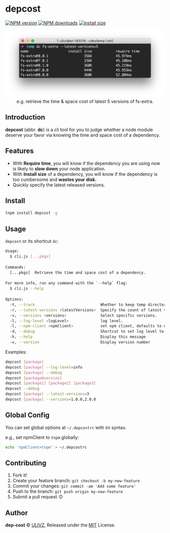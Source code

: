 # depcost

[![NPM version](https://img.shields.io/npm/v/depcost.svg?style=flat)](https://npmjs.com/package/depcost) [![NPM downloads](https://img.shields.io/npm/dm/depcost.svg?style=flat)](https://npmjs.com/package/depcost) [![install size](https://badgen.net/packagephobia/install/depcost)](https://packagephobia.now.sh/result?p=depcost)

<p align="center">
  <img width="600" src="./assets/example.png" alt="logo"><br />
  <span>e.g. retrieve the time & space cost of latest 5 versions of fs-extra.</span>
</p>

## Introduction

**depcost** (abbr. **dc**) is a cli tool for you to judge whether a node module deserve your favor via knowing the time and space cost of a dependency.

## Features

- With **Require time**, you will know if the dependency you are using now is likely to **slow down** your node application.
- With **Install size** of a dependency, you will know if the dependency is too cumbersome and **wastes your disk.**
- Quickly specify the latest released versions.

## Install

```bash
tnpm install depcost -g
```

## Usage

`depcost` or its shortcut `dc`:

```bash
Usage:
  $ cli.js [...pkgs]

Commands:
  [...pkgs]  Retrieve the time and space cost of a dependency.

For more info, run any command with the `--help` flag:
  $ cli.js --help

Options:
  -t, --track                             Whether to keep temp directory.
  -r, --latest-versions <latestVersions>  Specify the count of latest versions.
  -v, --versions <versions>               Select specific versions.
  -l, --log-level <logLevel>              log level.
  -l, --npm-client <npmClient>            set npm client, defaults to npm.
  -d, --debug                             Shortcut to set log level to "debug".
  -h, --help                              Display this message
  -v, --version                           Display version number
```

Examples:

```bash
depcost [package]
depcost [package] --log-level=info
depcost [package] --debug
depcost [package@version]
depcost [package1] [package2] [package3]
depcost --debug
depcost [package] --latest-versions=3
depcost [package] --versions=1.0.0,2.0.0
```

## Global Config

You can set global options at `~/.depcostrc` with ini syntax. 

e.g., set npmClient to `tnpm` globally:

```bash
echo 'npmClient=tnpm' > ~/.depcostrc
```

## Contributing

1. Fork it!
2. Create your feature branch: `git checkout -b my-new-feature`
3. Commit your changes: `git commit -am 'Add some feature'`
4. Push to the branch: `git push origin my-new-feature`
5. Submit a pull request :D


## Author

**dep-cost** © [ULIVZ](https://github.com/ulivz), Released under the [MIT](./LICENSE) License.<br>



